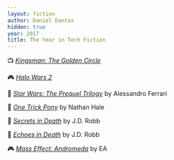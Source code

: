```yaml
---
layout: fiction
author: Daniel Dantas
hidden: true
year: 2017
title: The Year in Tech Fiction
---
```


📺 [_Kingsman: The Golden Circle_](https://en.wikipedia.org/wiki/Kingsman:_The_Golden_Circle) <!-- 5/5/2025 -->

🎮 [_Halo Wars 2_](https://en.wikipedia.org/wiki/Halo_Wars_2) <!-- 1/10/2025 -->

📔 [_Star Wars: The Prequel Trilogy_](https://starwars.fandom.com/wiki/Star_Wars:_The_Prequel_Trilogy_%E2%80%93_A_Graphic_Novel) by Alessandro Ferrari <!-- 12/9/2024 -->

📔 [_One Trick Pony_](https://nhht.fandom.com/wiki/One_Trick_Pony) by Nathan Hale <!-- 12/8/2024 -->

📕 [_Secrets in Death_](https://jdrobb.com/2017/09/secrets-in-death/) by J.D. Robb <!-- 6/23/2023 -->

📕 [_Echoes in Death_](https://jdrobb.com/2017/02/echoes-in-death/) by J.D. Robb <!-- 6/23/2023 -->

🎮 [_Mass Effect: Andromeda_](https://en.wikipedia.org/wiki/Mass_Effect:_Andromeda) by EA <!-- 5/5/2023 -->

